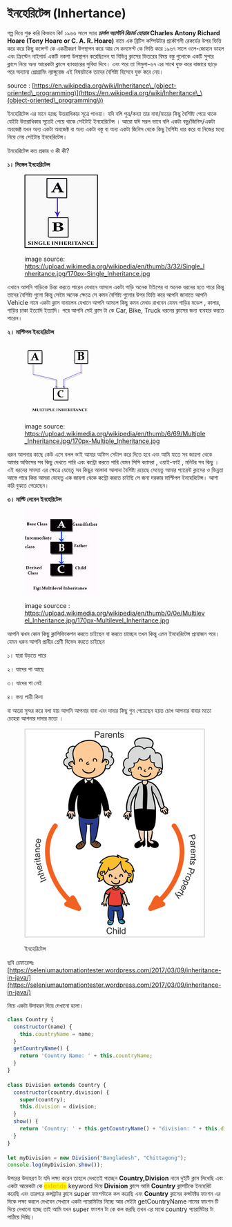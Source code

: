 # ইনহেরিটেন্স (Inhertance)

গল্প দিয়ে শুরু করি কিভাবে কি! ১৯৬৬ সালে স্যার _**চার্লস অ্যান্টনি রিচার্ড হোয়ার**_ **Charles Antony Richard Hoare (Tony Hoare or C. A. R. Hoare)** নামে এক ব্রিটিস কম্পিউটার প্রকৌশলী রেকর্ডের উপর ভিত্তি করে করে কিছু কন্সেপ্ট কে একত্রীকরণ উপস্থাপন করে আর সে কনসেপ্ট কে ভিত্তি করে ১৯৬৭ সালে ওলে-জোহান ডাহল এবং ক্রিস্টেন নাইগার্ড একটি নকশা উপস্থাপন করেছিলেন যা বিভিন্ন ক্লাসের ভিতরের বিষয় বস্তু গুলোকে একটি সুপার ক্লাসে নিয়ে অন্য আরেকটা ক্লাসে ব্যাবহারের সুবিধা দিবে। এবং পরে তা সিমুলা-৬৭ এর সাথে যুক্ত করে বাজারে ছাড়ে পরে অন্যান্য প্রোগ্রামিং ল্যাঙ্গুয়েজ এই বিষয়টাকে তাদের বৈশিষ্ট্য হিসেবে যুক্ত করে নেয়।&#x20;

source : [https://en.wikipedia.org/wiki/Inheritance\_(object-oriented\_programming)](https://en.wikipedia.org/wiki/Inheritance\_\(object-oriented\_programming\))

ইনহেরিটেন্স এর মানে হচ্ছে উত্তরাধিকার সূত্রে পাওয়া। যদি বলি পুত্র/কন্যা তার বাবা/মায়ের কিছু বৈশিষ্ট্য পেয়ে থাকে যেইটা উত্তরাধিকার সূত্রেই পেয়ে থাকে সেইটাই ইনহেরিটেন্স । আরো যদি সরল ভাবে বলি একটা বস্তু/জিনিস/একটা অবজেক্ট যখন অন্য একটা অবজেক্ট বা অন্য একটা বস্তু বা অন্য একটা জিনিস থেকে কিছু বৈশিষ্ট্য ধার করে বা নিজের মধ্যে নিয়ে নেয় সেইটায় ইনহেরিটেন্স।

ইনহেরিটেন্স কত প্রকার ও কী কী?

**১। সিঙ্গেল ইনহেরিটেন্স**

<figure><img src="../.gitbook/assets/image (1) (1) (1) (1) (1) (1).png" alt=""><figcaption><p>image source: <a href="https://upload.wikimedia.org/wikipedia/en/thumb/3/32/Single_Inheritance.jpg/170px-Single_Inheritance.jpg">https://upload.wikimedia.org/wikipedia/en/thumb/3/32/Single_Inheritance.jpg/170px-Single_Inheritance.jpg</a></p></figcaption></figure>

এখানে আপনি গাড়িকে চিন্তা করতে পারেন যেখানে আসলে একটা গাড়ি অনেক টাইপের বা অনেক ধরনের হতে পারে কিন্তু তাদের বৈশিষ্ট্য গুলো কিন্তু সেইম অনেক ক্ষেত্রে সে কমন বৈশিষ্ট্য গুলোর উপর ভিত্তি করে আপনি জানাতে আপনি Vehicle নামে একটা ক্লাস বানালেন যেখানে আপনি আসলে কিছু কমন মেথড রাখবেন যেমন গাড়ির মডেল , কালার, গাড়ির চাকা ইত্যাদি ইত্যাদি। পরে আপনি সেই ক্লাস টা কে Car, Bike, Truck ধরনের ক্লাসের জন্য ব্যবহার করতে পারেন।&#x20;

**২। মাল্টিপল ইনহেরিটেন্স**

<figure><img src="../.gitbook/assets/image (1) (1) (1) (1) (1) (1) (1).png" alt=""><figcaption><p>image source: <a href="https://upload.wikimedia.org/wikipedia/en/thumb/6/69/Multiple_Inheritance.jpg/170px-Multiple_Inheritance.jpg">https://upload.wikimedia.org/wikipedia/en/thumb/6/69/Multiple_Inheritance.jpg/170px-Multiple_Inheritance.jpg</a></p></figcaption></figure>

ধরুন আপনার কাছে কেউ এসে বলল ভাই আমার অফিস সেটাপ করে দিতে হবে এবং আমি যাতে সব জায়গা থেকে আমার অফিসের সব কিছু দেখতে পারি এবং কন্ট্রো করতে পারি যেমন সিসি ক্যামরা , ওয়াই-ফাই , মনিটর সব কিছু । এই ধরনের সমস্যা এর ক্ষেত্রে যেহেতু সব কিছুর আলাদা আলাদা বৈশিষ্ট্য রয়েছে সেহেতু আমার প্যারেন্ট ক্লাসের ও ভিন্নতা আস্তে পারে কিন্ত আমরা যেহেতু এক জায়গা থেকে কন্ট্রো করতে চাইছি সে জন্য দরকার মাল্টিপল ইনহেরিটেন্স।  আশা করি বুঝতে পেরেছেন।&#x20;

**৩। মাল্টি লেবেল ইনহেরিটেন্স**

<figure><img src="../.gitbook/assets/image (2) (1).png" alt=""><figcaption><p>image sourcce : <a href="https://upload.wikimedia.org/wikipedia/en/thumb/0/0e/Multilevel_Inheritance.jpg/170px-Multilevel_Inheritance.jpg">https://upload.wikimedia.org/wikipedia/en/thumb/0/0e/Multilevel_Inheritance.jpg/170px-Multilevel_Inheritance.jpg</a></p></figcaption></figure>

আপনি ঝখন কোন কিছু ক্লাসিফিকেশন করতে চাইছেন বা করতে চাচ্ছেন তখন কিন্তু এমন ইনহেরিটেন্স প্রয়োজন পরে। যেমন ধরুন আপনি প্রানীর শ্রেণী বিভেদ করতে চাইছেন&#x20;

১। যারা উড়তে পারে

২। যাদের পা আছে&#x20;

৩। যাদের পা নেই

৪। স্তন্য পায়ী কিনা

বা আরো সুন্দর করে বলা যায় আপনি আপনার বাবা এবং দাদার কিছু গুন পেয়েছেন হয়ত চোখ আপনার বাবার মতো চেহেরা আপনার দাদার মতো ।&#x20;

<figure><img src="../.gitbook/assets/image (2) (1) (1) (1) (1).png" alt=""><figcaption><p>ইনহেরিটেন্স </p></figcaption></figure>

ছবি রেফারেন্সঃ [https://seleniumautomationtester.wordpress.com/2017/03/09/inheritance-in-java/](https://seleniumautomationtester.wordpress.com/2017/03/09/inheritance-in-java/)

নিচে একটা উদাহরন দিয়ে দেখানো হলো।

```javascript
class Country {
  constructor(name) {
    this.countryName = name;
  }
  getCountryName() {
    return 'Country Name: ' + this.countryName;
  }
}

class Division extends Country {
  constructor(country,division) {
    super(country);
    this.division = division;
  }
  show() {
    return 'Country: ' + this.getCountryName() + "division: " + this.division;
  }
}

let myDivision = new Division("Bangladesh", "Chittagong");
console.log(myDivision.show());
```

উপরের উদাহরণ টা যদি লক্ষ্য করেন তাহলে দেখতেই পাচ্ছেন **Country,Division** নামে দুইটি ক্লাস লিখেছি এবং একটা আরেকটা কে <mark style="color:orange;">extends</mark> keyword দিয়ে  **Division** ক্লাসে আমি **Country** ক্লাসটিকে ইনহেরিট করেছি এবং তারপরে কন্সট্রাটর ক্লাসে super ফাংশন্টাকে কল করেছি এবং **Country** ক্লাসের কন্সটাক্টর ফাংশন এর দিকে লক্ষ্য করলে দেখবেন সেখানে একটা প্যারামিটার নিচ্ছে আর সেইটা getCountryName নামের ফাংশন টি দিয়ে দেখানো হচ্ছে তাই আমি যখন super ফাংশন টা কে কল করছি তখন এর মাঝে country প্যারামিটার টা পাঠিয়ে দিচ্ছি।&#x20;
